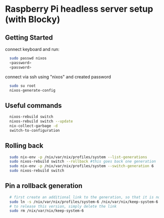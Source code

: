 # Raspberry Pi headless server setup (with Blocky)
## Getting Started
connect keyboard and run:
```bash
  sudo passwd nixos
  <password>
  <password>
```
connect via ssh using "nixos" and created password
```bash
  sudo su root
  nixos-generate-config
```

## Useful commands
```bash
  nixos-rebuild switch
  nixos-rebuild switch --update
  nix-collect-garbage -d
  switch-to-configuration
```

## Rolling back
```bash
  sudo nix-env -p /nix/var/nix/profiles/system --list-generations
  sudo nixos-rebuild switch --rollback #this goes back one generation
  sudo nix-env -p /nix/var/nix/profiles/system --switch-generation 6
  sudo nixos-rebuild switch
```

## Pin a rollback generation
```bash
  # first create an additional link to the generation, so that it is not cleaned up during garbage collection:
  sudo ln -s /nix/var/nix/profiles/system-6 /nix/var/nix/keep-system-6
  # to release this version, simply delete the link
  sudo rm /nix/var/nix/keep-system-6 
```
